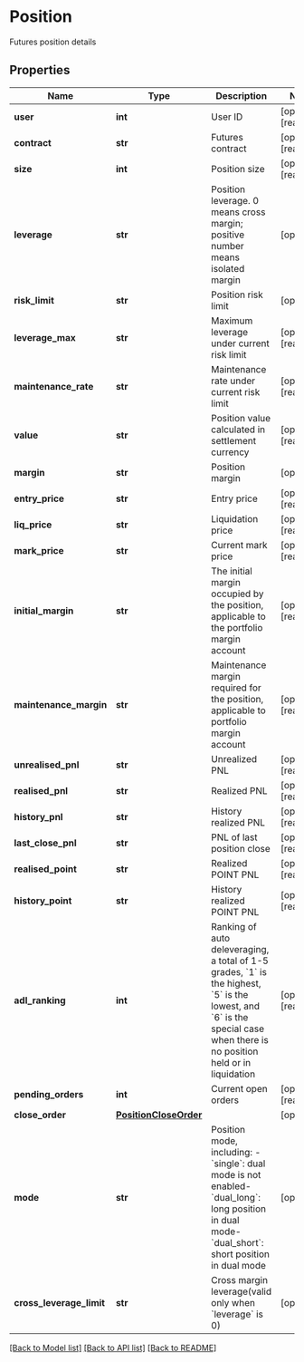 # Position

Futures position details
## Properties
Name | Type | Description | Notes
------------ | ------------- | ------------- | -------------
**user** | **int** | User ID | [optional] [readonly] 
**contract** | **str** | Futures contract | [optional] [readonly] 
**size** | **int** | Position size | [optional] [readonly] 
**leverage** | **str** | Position leverage. 0 means cross margin; positive number means isolated margin | [optional] 
**risk_limit** | **str** | Position risk limit | [optional] 
**leverage_max** | **str** | Maximum leverage under current risk limit | [optional] [readonly] 
**maintenance_rate** | **str** | Maintenance rate under current risk limit | [optional] [readonly] 
**value** | **str** | Position value calculated in settlement currency | [optional] [readonly] 
**margin** | **str** | Position margin | [optional] 
**entry_price** | **str** | Entry price | [optional] [readonly] 
**liq_price** | **str** | Liquidation price | [optional] [readonly] 
**mark_price** | **str** | Current mark price | [optional] [readonly] 
**initial_margin** | **str** | The initial margin occupied by the position, applicable to the portfolio margin account | [optional] [readonly] 
**maintenance_margin** | **str** | Maintenance margin required for the position, applicable to portfolio margin account | [optional] [readonly] 
**unrealised_pnl** | **str** | Unrealized PNL | [optional] [readonly] 
**realised_pnl** | **str** | Realized PNL | [optional] [readonly] 
**history_pnl** | **str** | History realized PNL | [optional] [readonly] 
**last_close_pnl** | **str** | PNL of last position close | [optional] [readonly] 
**realised_point** | **str** | Realized POINT PNL | [optional] [readonly] 
**history_point** | **str** | History realized POINT PNL | [optional] [readonly] 
**adl_ranking** | **int** | Ranking of auto deleveraging, a total of 1-5 grades, &#x60;1&#x60; is the highest, &#x60;5&#x60; is the lowest, and &#x60;6&#x60; is the special case when there is no position held or in liquidation | [optional] [readonly] 
**pending_orders** | **int** | Current open orders | [optional] [readonly] 
**close_order** | [**PositionCloseOrder**](PositionCloseOrder.md) |  | [optional] 
**mode** | **str** | Position mode, including:  - &#x60;single&#x60;: dual mode is not enabled- &#x60;dual_long&#x60;: long position in dual mode- &#x60;dual_short&#x60;: short position in dual mode | [optional] 
**cross_leverage_limit** | **str** | Cross margin leverage(valid only when &#x60;leverage&#x60; is 0) | [optional] 

[[Back to Model list]](../README.md#documentation-for-models) [[Back to API list]](../README.md#documentation-for-api-endpoints) [[Back to README]](../README.md)


